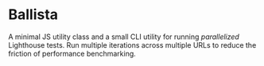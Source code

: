 # Ballista
A minimal JS utility class and a small CLI utility for running *parallelized* Lighthouse tests. Run multiple iterations across multiple URLs to reduce the friction of performance benchmarking.
